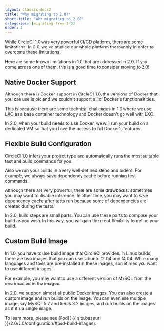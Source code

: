 ```yaml
---
layout: classic-docs2
title: "Why migrating to 2.0?"
short-title: "Why migrating to 2.0?"
categories: [migrating-from-1-2]
order: 1
---
```


While CircleCI 1.0 was very powerful CI/CD platform, there are some limitations. In 2.0, we've studied our whole platform thoroughly in order to overcome these limitations.

Here are some known limitations in 1.0 that are addressed in 2.0. If you come across one of them, this is a good time to consider moving to 2.0!

## Native Docker Support

Although there is Docker support in CircleCI 1.0, the versions of Docker that you can use is old and we couldn't support all of Docker's functionalitities.

This is because there are some technical challenges in 1.0 where we use LXC as a base container technology and Docker doesn't go well with LXC.

In 2.0, when your build needs to use Docker, we will run your build on a dedicated VM so that you have the access to full Docker's features.

## Flexible Build Configuration

CircleCI 1.0 infers your project type and automatically runs the most suitable test and build commands for you.

Also we run your builds in a very well-defined steps and orders. For example, we always save dependency cache before running test commands.

Although there are very powerful, there are some drawbacks: sometimes you may want to disable inference. In other time, you may want to save dependency cache after tests run because
some of dependencies are created during the tests.

In 2.0, build steps are small parts. You can use these parts to compose your build as you wish. In this way, you will gain the great flexibility to define your build.

## Custom Build Image

In 1.0, you have to use build image that CircleCI provides. In Linux builds, there are two images that you can use: Ubuntu 12.04 and 14.04. While many languages and tools are pre-installed in these images, sometimes you want to use different images.

For example, you may want to use a different version of MySQL from the one installed in the images.

In 2.0, we support almost all public Docker images. You can also create a custom image and run builds on the image. You can even use multiple image, say MySQL 5.7 and Redis 3.2 images, and run builds on the images as if it's a single image.

To learn more, please see [Pod]( {{ site.baseurl }}/2.0/2.0/configuration/#pod-build-images).
